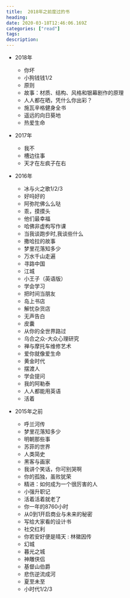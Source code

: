 ```yaml
---
title:  2018年之前度过的书
heading: 
date: 2020-03-18T12:46:06.169Z
categories: ["read"]
tags: 
description: 
---
```



- 2018年
    - 你坏
    - 小狗钱钱1/2
    - 原则
    - 故事：材质、结构、风格和银幕剧作的原理
    - 人人都在晒，凭什么你出彩？
    - 施瓦辛格健身全书
    - 遥远的向日葵地
    - 热爱生命
- 2017年     
    - 我不
    - 槽边往事
    - 天才在左疯子在右
- 2016年
    - 冰与火之歌1/2/3
    - 好吗好的
    - 阿弥陀佛么么哒
    - 乖，摸摸头
    - 他们最幸福
    - 哈佛非虚构写作课
    - 当我谈跑步时,我谈些什么
    - 撒哈拉的故事
    - 梦里花落知多少
    - 万水千山走遍
    - 寻路中国
    - 江城
    - 小王子（英语版）
    - 学会学习
    - 把时间当朋友
    - 岛上书店
    - 解忧杂货店
    - 无声告白
    - 皮囊
    - 从你的全世界路过
    - 乌合之众-大众心理研究
    - 禅与摩托车维修艺术
    - 爱你就像爱生命
    - 黄金时代
    - 摆渡人
    - 学会提问
    - 我的阿勒泰
    - 人人都能用英语
    - 活着
      
- 2015年之前
    - 呼兰河传
    - 梦里花落知多少
    - 明朝那些事
    - 苏菲的世界
    - 人类简史
    - 黑客与画家
    - 我讲个笑话，你可别哭啊
    - 你的孤独，虽败犹荣
    - 精进：如何成为一个很厉害的人
    - 小强升职记
    - 活着活着就老了
    - 你一年的8760小时
    - 从0到1开启商业与未来的秘密
    - 写给大家看的设计书
    - 社交红利
    - 你若安好便是晴天 : 林徽因传
    - 幻城
    - 暮光之城
    - 神雕侠侣
    - 基督山伯爵
    - 悲伤逆流成河
    - 夏至未至
    - 小时代1/2/3




